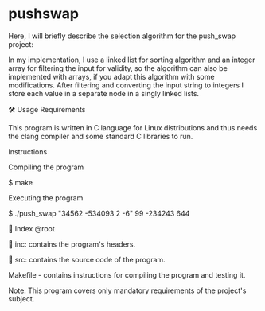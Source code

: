 # pushswap
Here, I will briefly describe the selection algorithm for the push_swap project:

In my implementation, I use a linked list for sorting algorithm and an integer array for filtering the input for validity, so the algorithm can also be implemented with  arrays, if you adapt this algorithm with some modifications. After filtering 
and converting the input string to integers I store each value in a separate node in a singly linked lists. 


🛠️ Usage
Requirements

This program is written in C language for Linux distributions and thus needs the clang compiler and some standard C libraries to run.

Instructions

Compiling the program

$ make

Executing the program

$ ./push_swap "34562 -534093 2 -6" 99 -234243 644

📑 Index
@root

📁 inc: contains the program's headers.

📁 src: contains the source code of the program.

Makefile - contains instructions for compiling the program and testing it.

Note: This program covers only mandatory requirements of the project's subject.
